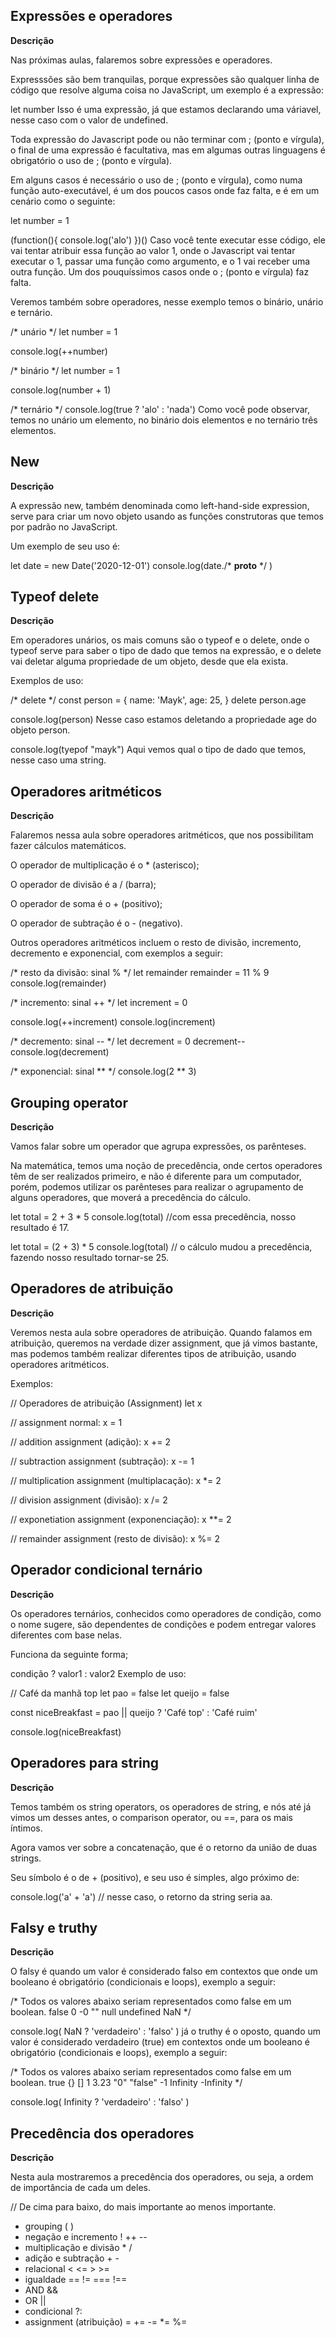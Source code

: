 ## Expressões e operadores

**Descrição**

Nas próximas aulas, falaremos sobre expressões e operadores.

Expresssões são bem tranquilas, porque expressões são qualquer linha de código que resolve alguma coisa no JavaScript, um exemplo é a expressão:

let number
Isso é uma expressão, já que estamos declarando uma váriavel, nesse caso com o valor de undefined.

Toda expressão do Javascript pode ou não terminar com ; (ponto e vírgula), o final de uma expressão é facultativa, mas em algumas outras linguagens é obrigatório o uso de ; (ponto e vírgula).

Em alguns casos é necessário o uso de ; (ponto e vírgula), como numa função auto-executável, é um dos poucos casos onde faz falta, e é em um cenário como o seguinte:

let number = 1

(function(){
  console.log('alo')
})()
Caso você tente executar esse código, ele vai tentar atribuir essa função ao valor 1, onde o Javascript vai tentar executar o 1, passar uma função como argumento, e o 1 vai receber uma outra função. Um dos pouquíssimos casos onde o ; (ponto e vírgula) faz falta.

Veremos também sobre operadores, nesse exemplo temos o binário, unário e ternário.

/* unário */
let number = 1

console.log(++number)

/* binário */
let number = 1

console.log(number + 1)

/* ternário */
console.log(true ? 'alo' : 'nada')
Como você pode observar, temos no unário um elemento, no binário dois elementos e no ternário três elementos.

## New
**Descrição**

A expressão new, também denominada como left-hand-side expression, serve para criar um novo objeto usando as funções construtoras que temos por padrão no JavaScript.

Um exemplo de seu uso é:

let date = new Date('2020-12-01')
console.log(date./* __proto__ */ )

## Typeof delete

**Descrição**

Em operadores unários, os mais comuns são o typeof e o delete, onde o typeof serve para saber o tipo de dado que temos na expressão, e o delete vai deletar alguma propriedade de um objeto, desde que ela exista.

Exemplos de uso:

/* delete */
const person = {
    name: 'Mayk',
    age: 25,
}
delete person.age

console.log(person)
Nesse caso estamos deletando a propriedade age do objeto person.

console.log(tyepof "mayk")
Aqui vemos qual o tipo de dado que temos, nesse caso uma string.

## Operadores aritméticos

**Descrição**

Falaremos nessa aula sobre operadores aritméticos, que nos possibilitam fazer cálculos matemáticos.

O operador de multiplicação é o * (asterisco);

O operador de divisão é a / (barra);

O operador de soma é o + (positivo);

O operador de subtração é o - (negativo).

Outros operadores aritméticos incluem o resto de divisão, incremento, decremento e exponencial, com exemplos a seguir:

/* resto da divisão: sinal % */
let remainder
remainder = 11 % 9
console.log(remainder)

/* incremento: sinal ++ */
let increment = 0

console.log(++increment)
console.log(increment)

/* decremento: sinal -- */
let decrement = 0
decrement--
console.log(decrement)

/* exponencial: sinal ** */
console.log(2 ** 3)

## Grouping operator

**Descrição**

Vamos falar sobre um operador que agrupa expressões, os parênteses.

Na matemática, temos uma noção de precedência, onde certos operadores têm de ser realizados primeiro, e não é diferente para um computador, porém, podemos utilizar os parênteses para realizar o agrupamento de alguns operadores, que moverá a precedência do cálculo.

let total = 2 + 3 * 5
console.log(total)
//com essa precedência, nosso resultado é 17.

let total = (2 + 3) * 5
console.log(total)
// o cálculo mudou a precedência, fazendo nosso resultado tornar-se 25.

## Operadores de atribuição

**Descrição**

Veremos nesta aula sobre operadores de atribuição. Quando falamos em atribuição, queremos na verdade dizer assignment, que já vimos bastante, mas podemos também realizar diferentes tipos de atribuição, usando operadores aritméticos.

Exemplos:

// Operadores de atribuição (Assignment)
let x

// assignment normal:
x = 1

// addition assignment (adição):
x += 2

// subtraction assignment (subtração):
x -= 1

// multiplication assignment (multiplacação):
x *= 2

// division assignment (divisão):
x /= 2

// exponetiation assignment (exponenciação):
x **= 2

// remainder assignment (resto de divisão):
x %= 2

## Operador condicional ternário

**Descrição**

Os operadores ternários, conhecidos como operadores de condição, como o nome sugere, são dependentes de condições e podem entregar valores diferentes com base nelas.

Funciona da seguinte forma;

condição ? valor1 : valor2
Exemplo de uso:

// Café da manhã top
let pao = false
let queijo = false

const niceBreakfast = pao || queijo ? 'Café top' : 'Café ruim'

console.log(niceBreakfast)

## Operadores para string

**Descrição**

Temos também os string operators, os operadores de string, e nós até já vimos um desses antes, o comparison operator, ou ==, para os mais íntimos.

Agora vamos ver sobre a concatenação, que é o retorno da união de duas strings.

Seu símbolo é o de + (positivo), e seu uso é simples, algo próximo de:

console.log('a' + 'a')
// nesse caso, o retorno da string seria aa.

## Falsy e truthy

**Descrição**

O falsy é quando um valor é considerado falso em contextos que onde um booleano é obrigatório (condicionais e loops), exemplo a seguir:

/*
	Todos os valores abaixo seriam representados como false em um boolean.
		false
    0
    -0
    ""
    null
    undefined
    NaN
*/

console.log( NaN ? 'verdadeiro' : 'falso' )
já o truthy é o oposto, quando um valor é considerado verdadeiro (true) em contextos onde um booleano é obrigatório (condicionais e loops), exemplo a seguir:

/* 
	Todos os valores abaixo seriam representados como false em um boolean.
		true
    {}
    []
    1
    3.23
    "0"
    "false"
    -1
    Infinity
    -Infinity
*/

console.log( Infinity ? 'verdadeiro' : 'falso' )

## Precedência dos operadores

**Descrição**

Nesta aula mostraremos a precedência dos operadores, ou seja, a ordem de importância de cada um deles.

// De cima para baixo, do mais importante ao menos importante.

* grouping                      ( )
* negação e incremento          ! ++ --
* multiplicação e divisão       * /
* adição e subtração            + -
* relacional                    < <= > >=
* igualdade                     == != === !==
* AND                           && 
* OR                            ||
* condicional                   ?:
* assignment (atribuição)       = += -= *= %= 